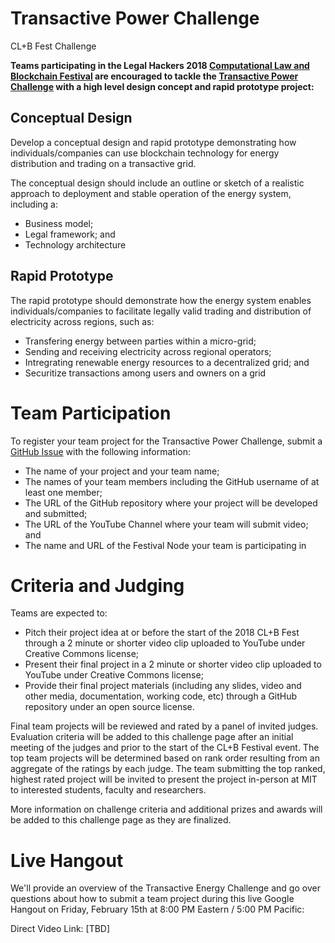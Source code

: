 # Transactive Power Challenge
CL+B Fest Challenge

**Teams participating in the Legal Hackers 2018 [Computational Law and Blockchain Festival](https://legalhackers.org/clbfest2018) are encouraged to tackle the [Transactive Power Challenge](https://sanctityenergy.github.io/TransactivePowerChallenge/) with a high level design concept and rapid prototype project:**

## Conceptual Design

Develop a conceptual design and rapid prototype demonstrating how individuals/companies can use blockchain technology for energy distribution and trading on a transactive grid.  

The conceptual design should include an outline or sketch of a realistic approach to deployment and stable operation of the energy system, including a:
* Business model;
* Legal framework; and
* Technology architecture

## Rapid Prototype 

The rapid prototype should demonstrate how the energy system enables individuals/companies to facilitate legally valid trading and distribution of electricity across regions, such as: 

* Transfering energy between parties within a micro-grid;
* Sending and receiving electricity across regional operators;
* Intregrating renewable energy resources to a decentralized grid; and
* Securitize transactions among users and owners on a grid

# Team Participation

To register your team project for the Transactive Power Challenge, submit a [GitHub Issue](https://github.com/SanctityEnergy/TransactivePowerChallenge/issues/new) with the following information: 
* The name of your project and your team name;
* The names of your team members including the GitHub username of at least one member;
* The URL of the GitHub repository where your project will be developed and submitted;
* The URL of the YouTube Channel where your team will submit video; and
* The name and URL of the Festival Node your team is participating in

# Criteria and Judging

Teams are expected to:

* Pitch their project idea at or before the start of the 2018 CL+B Fest through a 2 minute or shorter video clip uploaded to YouTube under Creative Commons license;
* Present their final project in a 2 minute or shorter video clip uploaded to YouTube under Creative Commons license;
* Provide their final project materials (including any slides, video and other media, documentation, working code, etc) through a GitHub repository under an open source license.

Final team projects will be reviewed and rated by a panel of invited judges.  Evaluation criteria will be added to this challenge page after an initial meeting of the judges and prior to the start of the CL+B Festival event.  The top team projects will be determined based on rank order resulting from an aggregate of the ratings by each judge.  The team submitting the top ranked, highest rated project will be invited to present the project in-person at MIT to interested students, faculty and researchers.  

More information on challenge criteria and additional prizes and awards will be added to this challenge page as they are finalized.

# Live Hangout

We'll provide an overview of the Transactive Energy Challenge and go over questions about how to submit a team project during this live Google Hangout on Friday, February 15th at 8:00 PM Eastern / 5:00 PM Pacific: 

Direct Video Link: [TBD]
